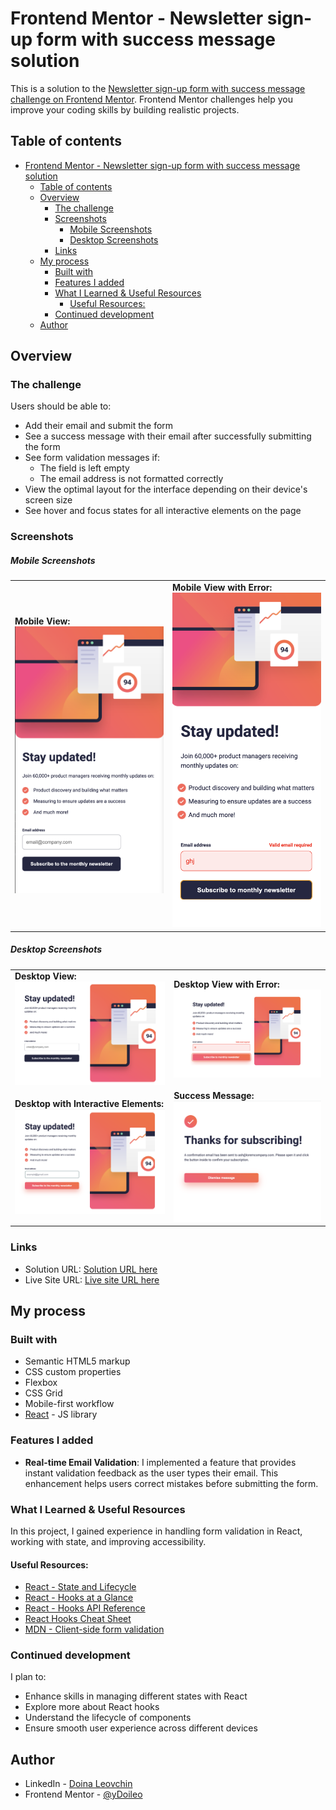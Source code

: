 # Frontend Mentor - Newsletter sign-up form with success message solution

This is a solution to the [Newsletter sign-up form with success message challenge on Frontend Mentor](https://www.frontendmentor.io/challenges/newsletter-signup-form-with-success-message-3FC1AZbNrv). Frontend Mentor challenges help you improve your coding skills by building realistic projects.

## Table of contents

- [Frontend Mentor - Newsletter sign-up form with success message solution](#frontend-mentor---newsletter-sign-up-form-with-success-message-solution)
  - [Table of contents](#table-of-contents)
  - [Overview](#overview)
    - [The challenge](#the-challenge)
    - [Screenshots](#screenshots)
      - [Mobile Screenshots](#mobile-screenshots)
      - [Desktop Screenshots](#desktop-screenshots)
    - [Links](#links)
  - [My process](#my-process)
    - [Built with](#built-with)
    - [Features I added](#features-i-added)
    - [What I Learned \& Useful Resources](#what-i-learned--useful-resources)
      - [Useful Resources:](#useful-resources)
    - [Continued development](#continued-development)
  - [Author](#author)

## Overview

### The challenge

Users should be able to:

- Add their email and submit the form
- See a success message with their email after successfully submitting the form
- See form validation messages if:
  - The field is left empty
  - The email address is not formatted correctly
- View the optimal layout for the interface depending on their device's screen size
- See hover and focus states for all interactive elements on the page

### Screenshots

##### Mobile Screenshots

<table>
  <tr>
    <td>
      <strong>Mobile View:</strong><br>
      <img src="public/screenshots/screenshot-of-mobile.png" alt="Mobile View" width="300"/><br>
    </td>
    <td>
      <strong>Mobile View with Error:</strong><br>
      <img src="public/screenshots/error-mobile-screenshot.png" alt="Mobile View with Error" width="300"/><br>
    </td>
  </tr>
</table>

##### Desktop Screenshots

<table>
  <tr>
    <td>
      <strong>Desktop View:</strong><br>
      <img src="public/screenshots/screenshot-of-desktop.png" alt="Desktop View" width="500"/><br>
    </td>
    <td>
      <strong>Desktop View with Error:</strong><br>
      <img src="public/screenshots/error-state-screenshot.png" alt="Desktop View with Error" width="500"/><br>
    </td>
  </tr>
  <tr>
    <td>
      <strong>Desktop with Interactive Elements:</strong><br>
      <img src="public/screenshots/screenshot-of-desktop-two.png" alt="Desktop with Interactive Elements" width="500"/><br>
    </td>
    <td>
      <strong>Success Message:</strong><br>
      <img src="public/screenshots/screenshot-of-success-message.png" alt="Success Message" width="450"/><br>
    </td>
  </tr>
</table>

### Links

- Solution URL: [Solution URL here](https://www.frontendmentor.io/solutions/reactpowered-responsive-newsletter-form-chOYm5GhMo)
- Live Site URL: [Live site URL here](https://newsletter-form-app.netlify.app/)

## My process

### Built with

- Semantic HTML5 markup
- CSS custom properties
- Flexbox
- CSS Grid
- Mobile-first workflow
- [React](https://reactjs.org/) - JS library

### Features I added

- **Real-time Email Validation**: I implemented a feature that provides instant validation feedback as the user types their email. This enhancement helps users correct mistakes before submitting the form.

### What I Learned & Useful Resources

In this project, I gained experience in handling form validation in React, working with state, and improving accessibility.

#### Useful Resources:

- [React - State and Lifecycle](https://reactjs.org/docs/state-and-lifecycle.html)
- [React - Hooks at a Glance](https://reactjs.org/docs/hooks-overview.html)
- [React - Hooks API Reference](https://reactjs.org/docs/hooks-reference.html)
- [React Hooks Cheat Sheet](https://react-hooks-cheatsheet.com/)
- [MDN - Client-side form validation](https://developer.mozilla.org/en-US/docs/Learn/Forms/Form_validation)

### Continued development

I plan to:

- Enhance skills in managing different states with React
- Explore more about React hooks
- Understand the lifecycle of components
- Ensure smooth user experience across different devices

## Author

- LinkedIn - [Doina Leovchin](https://www.linkedin.com/in/doinaleovchindeveloper/)
- Frontend Mentor - [@yDoileo](https://www.frontendmentor.io/profile/Doileo)
